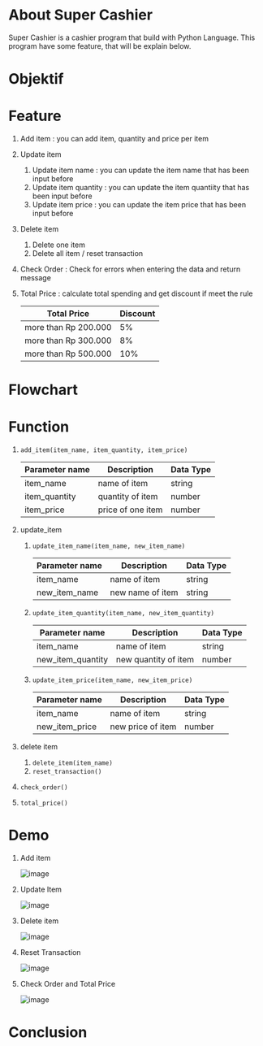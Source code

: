 # About Super Cashier
Super Cashier is a cashier program that build with Python Language. This program have some feature, that will be explain below.

# Objektif

# Feature

1. Add item
    : you can add item, quantity and price per item
2. Update item
    1. Update item name
        : you can update the item name that has been input before
    2. Update item quantity
        : you can update the item quantiity that has been input before
    3. Update item price
        : you can update the item price that has been input before
3. Delete item
    1. Delete one item
    2. Delete all item / reset transaction
4. Check Order
      : Check for errors when entering the data and return message
5. Total Price
        : calculate total spending and get discount if meet the rule
    
    | Total Price | Discount |
    | ----------- | ----------- |
    | more than Rp 200.000 | 5% |
    | more than Rp 300.000 | 8% |
    | more than Rp 500.000 | 10% |

# Flowchart

# Function

1. `add_item(item_name, item_quantity, item_price)`

    | Parameter name | Description | Data Type |
    | ----------- | ----------- | ----------- |
    | item_name | name of item | string |
    | item_quantity | quantity of item | number |
    | item_price | price of one item | number |
2. update_item
    1. `update_item_name(item_name, new_item_name)`
    
        | Parameter name | Description | Data Type |
        | ----------- | ----------- | ----------- |
        | item_name | name of item | string |
        | new_item_name | new name of item | string |
    
    2. `update_item_quantity(item_name, new_item_quantity)`
    
        | Parameter name | Description | Data Type |
        | ----------- | ----------- | ----------- |
        | item_name | name of item | string |
        | new_item_quantity | new quantity of item | number |
    
    3. `update_item_price(item_name, new_item_price)`
    
        | Parameter name | Description | Data Type |
        | ----------- | ----------- | ----------- |
        | item_name | name of item | string |
        | new_item_price | new price of item | number |
    
3. delete item
    1. `delete_item(item_name)`
    2. `reset_transaction()`
4. `check_order()`
5. `total_price()`

# Demo
1. Add item 

    ![image](https://user-images.githubusercontent.com/128889408/230732773-373cdccf-8dce-415f-a676-b7f45fe0275f.png)

2. Update Item 

    ![image](https://user-images.githubusercontent.com/128889408/230751578-155d08ac-7062-4783-a107-a544bbea5749.png)

3. Delete item 

    ![image](https://user-images.githubusercontent.com/128889408/230732979-ee5aa8c1-6849-45f6-b92a-748f1fcab41e.png)

4. Reset Transaction 

    ![image](https://user-images.githubusercontent.com/128889408/230732948-1231fc7d-d9d8-406a-9c93-17e91ac9872e.png)

5. Check Order and Total Price

    ![image](https://user-images.githubusercontent.com/128889408/230733128-f7b408f8-d2fb-4f7d-9c7d-d2a16eb68274.png)

# Conclusion
